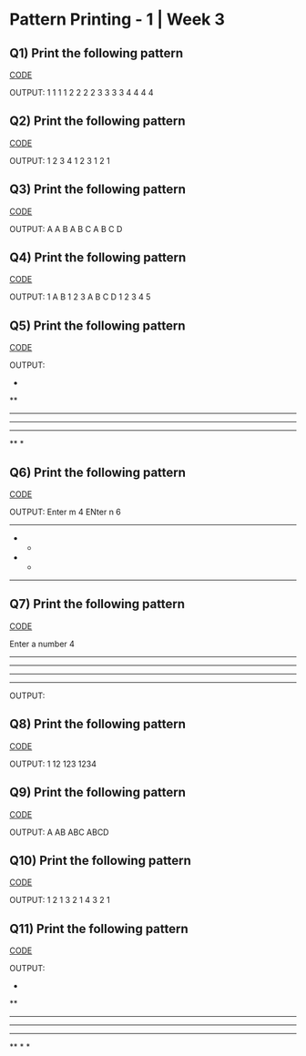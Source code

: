 # Pattern Printing - 1 | Week 3

## Q1) Print the following pattern
[CODE](https://github.com/sujeetamberkar/DSA_PW_Skills/tree/main/Assignment/Codes/Week3/Pattern%20Printing%20-%201/Q1)

OUTPUT:
1 1 1 1
2 2 2 2
3 3 3 3
4 4 4 4

## Q2) Print the following pattern
[CODE](https://github.com/sujeetamberkar/DSA_PW_Skills/tree/main/Assignment/Codes/Week3/Pattern%20Printing%20-%201/Q2)

OUTPUT:
1 2 3 4 
1 2 3
1 2
1

## Q3) Print the following pattern
[CODE](https://github.com/sujeetamberkar/DSA_PW_Skills/tree/main/Assignment/Codes/Week3/Pattern%20Printing%20-%201/Q3)

OUTPUT:
A
A B
A B C
A B C D

## Q4) Print the following pattern
[CODE](https://github.com/sujeetamberkar/DSA_PW_Skills/tree/main/Assignment/Codes/Week3/Pattern%20Printing%20-%201/Q4)

OUTPUT:
1 
A B
1 2 3
A B C D
1 2 3 4 5

## Q5) Print the following pattern
[CODE](https://github.com/sujeetamberkar/DSA_PW_Skills/tree/main/Assignment/Codes/Week3/Pattern%20Printing%20-%201/Q5)

OUTPUT:


*
**
***
****
***
**
*

## Q6) Print the following pattern
[CODE](https://github.com/sujeetamberkar/DSA_PW_Skills/tree/main/Assignment/Codes/Week3/Pattern%20Printing%20-%201/Q6)


OUTPUT:
Enter m 4
ENter n 6
 ******
 *    *
 *    *
 ******


## Q7) Print the following pattern
[CODE](https://github.com/sujeetamberkar/DSA_PW_Skills/tree/main/Assignment/Codes/Week3/Pattern%20Printing%20-%201/Q7)

Enter a number  4
   ****
  ****
 ****
****
OUTPUT:

## Q8) Print the following pattern
[CODE](https://github.com/sujeetamberkar/DSA_PW_Skills/tree/main/Assignment/Codes/Week3/Pattern%20Printing%20-%201/Q8)

OUTPUT:
1
12
123
1234

## Q9) Print the following pattern
[CODE](https://github.com/sujeetamberkar/DSA_PW_Skills/tree/main/Assignment/Codes/Week3/Pattern%20Printing%20-%201/Q9)

OUTPUT:
   A
  AB
 ABC
ABCD


## Q10) Print the following pattern
[CODE](https://github.com/sujeetamberkar/DSA_PW_Skills/tree/main/Assignment/Codes/Week3/Pattern%20Printing%20-%201/Q10)

OUTPUT:
1 
2 1
3 2 1
4 3 2 1


## Q11) Print the following pattern
[CODE](https://github.com/sujeetamberkar/DSA_PW_Skills/tree/main/Assignment/Codes/Week3/Pattern%20Printing%20-%201/Q11)

OUTPUT:

   *
  **
 ***
****
 ***
  **
   *
   * 
